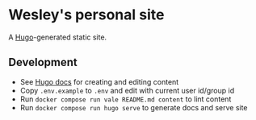 # Wesley's personal site
A [Hugo](https://gohugo.io)-generated static site.

## Development
* See [Hugo docs](https://gohugo.io/documentation/) for creating and editing content
* Copy `.env.example` to `.env` and edit with current user id/group id
* Run `docker compose run vale README.md content` to lint content
* Run `docker compose run hugo serve` to generate docs and serve site

